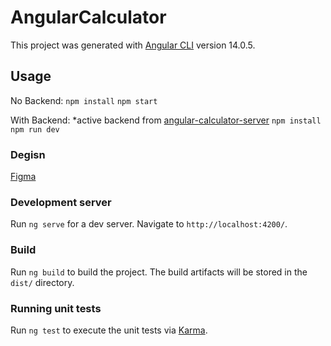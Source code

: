 # AngularCalculator

This project was generated with [Angular CLI](https://github.com/angular/angular-cli) version 14.0.5.

## Usage
No Backend:
`npm install`
`npm start`

With Backend:
*active backend from [angular-calculator-server](https://github.com/Douglashwang82/angular-calculator-server)
`npm install`
`npm run dev`

### Degisn
[Figma](https://www.figma.com/file/8REH8pa7fC62HPCfqwkPPI/Untitled?node-id=0%3A1)

### Development server

Run `ng serve` for a dev server. Navigate to `http://localhost:4200/`.

### Build

Run `ng build` to build the project. The build artifacts will be stored in the `dist/` directory.

### Running unit tests

Run `ng test` to execute the unit tests via [Karma](https://karma-runner.github.io).
